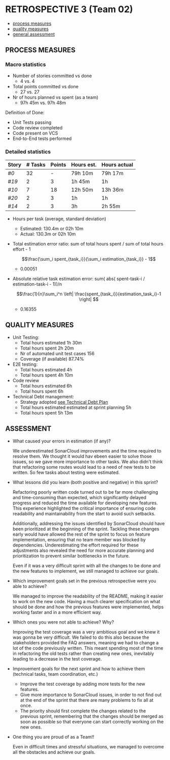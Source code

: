# RETROSPECTIVE 3 (Team 02)

- [process measures](#process-measures)
- [quality measures](#quality-measures)
- [general assessment](#assessment)

## PROCESS MEASURES

### Macro statistics

- Number of stories committed vs done
  - 4 vs. 4
- Total points committed vs done
  - 27 vs. 27
- Nr of hours planned vs spent (as a team)
  - 97h 45m vs. 97h 48m

Definition of Done:

- Unit Tests passing
- Code review completed
- Code present on VCS
- End-to-End tests performed

### Detailed statistics

| Story | # Tasks | Points | Hours est. | Hours actual |
| ----- | ------- | ------ | ---------- | ------------ |
| _#0_  | 32      | -      | 79h 10m    | 79h 17m      |
| _#19_ | 2       | 3      | 1h 45m     | 1h           |
| _#10_ | 7       | 18     | 12h 50m    | 13h 36m      |
| _#20_ | 2       | 3      | 1h         | 1h           |
| _#14_ | 2       | 3      | 3h         | 2h 55m       |

- Hours per task (average, standard deviation)
  - Estimated: 130.4m or 02h 10m
  - Actual: 130.3m or 02h 10m
- Total estimation error ratio: sum of total hours spent / sum of total hours effort - 1

  $$\frac{\sum_i spent_{task_i}}{\sum_i estimation_{task_i}} - 1$$

  - 0.00051

- Absolute relative task estimation error: sum( abs( spent-task-i / estimation-task-i - 1))/n

  $$\frac{1}{n}\sum_i^n \left| \frac{spent_{task_i}}{estimation_task_i}-1 \right| $$

  - 0.16355

## QUALITY MEASURES

- Unit Testing:
  - Total hours estimated 1h 30m
  - Total hours spent 2h 20m
  - Nr of automated unit test cases 156
  - Coverage (if available) 87.74%
- E2E testing:
  - Total hours estimated 4h
  - Total hours spent 4h 10m
- Code review
  - Total hours estimated 6h
  - Total hours spent 6h
- Technical Debt management:
  - Strategy adopted [see Technical Debt Plan](../Technical%20Debt%20Plan.md)
  - Total hours estimated estimated at sprint planning 5h
  - Total hours spent 5h 13m

## ASSESSMENT

- What caused your errors in estimation (if any)?

  We underestimated SonarCloud improvements and the time required to resolve them. We thought it would hav ebeen easier to solve those issues, so we gave more importance to other tasks. We also didn't think that refactoring some routes would lead to a need of new tests to be written. So few tasks about testing were estimated.

- What lessons did you learn (both positive and negative) in this sprint?

  Refactoring poorly written code turned out to be far more challenging and time-consuming than expected, which significantly delayed progress and reduced the time available for developing new features. This experience highlighted the critical importance of ensuring code readability and maintainability from the start to avoid such setbacks.

  Additionally, addressing the issues identified by SonarCloud should have been prioritized at the beginning of the sprint. Tackling these changes early would have allowed the rest of the sprint to focus on feature implementation, ensuring that no team member was blocked by dependencies. Underestimating the effort required for these adjustments also revealed the need for more accurate planning and prioritization to prevent similar bottlenecks in the future.

  Even if it was a very difficult sprint with all the changes to be done and the new features to implement, we still managed to achieve our goals.

- Which improvement goals set in the previous retrospective were you able to achieve?

  We managed to improve the readability of the README, making it easier to work on the new code. Having a much clearer specification on what should be done and how the previous features were implemented, helps working faster and in a more efficient way.

- Which ones you were not able to achieve? Why?

  Improving the test coverage was a very ambitious goal and we knew it was gonna be very difficult. We failed to do this also because the stakeholders provided the FAQ answers, meaning we had to change a lot of the code previously written. This meant spending most of the time in refactoring the old tests rather than creating new ones, inevitably leading to a decrease in the test coverage.

- Improvement goals for the next sprint and how to achieve them (technical tasks, team coordination, etc.)

  - Improve the test coverage by adding more tests for the new features.
  - Give more importance to SonarCloud issues, in order to not find out at the end of the sprint that there are many problems to fix all at once.
  - The priority should first complete the changes related to the previous sprint, remembering that the changes should be merged as soon as possible so that everyone can start correctly working on the new ones.

- One thing you are proud of as a Team!!

  Even in difficult times and stressful situations, we managed to overcome all the obstacles and achieve our goals.
